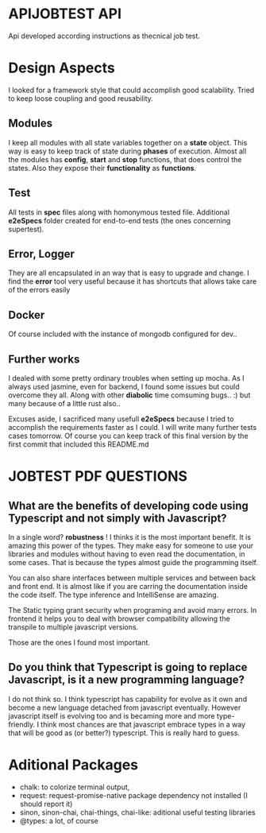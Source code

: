 # APIJOBTEST API
Api developed according instructions as thecnical job test.

# Design Aspects

I looked for a framework style that could accomplish good scalability.
Tried to keep loose coupling and good reusability.

## Modules

I keep all modules with all state variables together on a **state** object. This way is easy to keep track of state during **phases** of execution.
Almost all the modules has **config**, **start** and **stop** functions, that does control the states.
Also they expose their **functionality** as **functions**.

## Test

All tests in **spec** files along with homonymous tested file. Additional **e2eSpecs** folder created for end-to-end tests (the ones concerning supertest).

## Error, Logger

They are all encapsulated in an way that is easy to upgrade and change.
I find the **error** tool very useful because it has shortcuts that allows take care of the errors easily

## Docker

Of course included with the instance of mongodb configured for dev..

## Further works
I dealed with some pretty ordinary troubles when setting up mocha. As I always used jasmine, even for backend, I found some issues but could overcome they all. Along with other **diabolic** time comsuming bugs.. :) but many because of a little rust also..

Excuses aside, I sacrificed many usefull **e2eSpecs** because I tried to accomplish the requirements faster as I could. I will write many further tests cases tomorrow. Of course you can keep track of this final version by the first commit that included this README.md

# JOBTEST PDF QUESTIONS


##  What are the benefits of developing code using Typescript and not simply with Javascript?

In a single word? **robustness** !
I thinks it is the most important benefit. It is amazing this power of the types. They make easy for someone to use your libraries and modules without having to even read the documentation, in some cases. That is because the types almost guide the programming itself.

You can also share interfaces between multiple services and between back and front end. It is almost like if you are carring the documentation inside the code itself. The type inference and IntelliSense are amazing.

The Static typing grant security when programing and avoid many errors. In frontend it helps you to deal with browser compatibility allowing the transpile to multiple javascript versions.

Those are the ones I found most important.

## Do you think that Typescript is going to replace Javascript, is it a new programming language?

I do not think so.
I think typescript has capability for evolve as it own and become a new language detached from javascript eventually. However javascript itself is evolving too and is becaming more and more type-friendly.
I think most chances are that javascript embrace types in a way that will be good as (or better?) typescript.
This is really hard to guess.

# Aditional Packages
- chalk: to colorize terminal output,
- request: request-promise-native package dependency not installed (I should report it)
- sinon, sinon-chai, chai-things, chai-like: aditional useful testing libraries
- @types: a lot, of course
